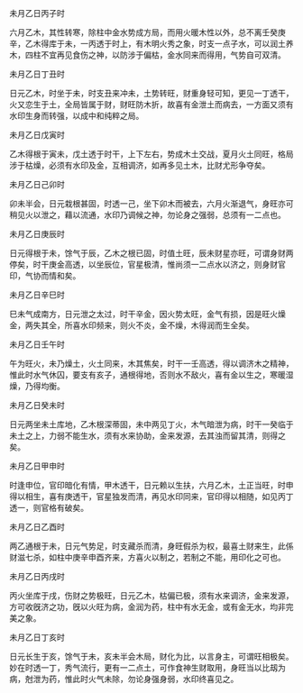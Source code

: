 未月乙日丙子时

六月乙木，其性转寒，除柱中金水势成方局，而用火暖木性以外，总不离壬癸庚辛，乙木得库于未，一丙透于时上，有木明火秀之象，时支一点子水，可以润土养木，四柱不宜再见食伤之神，以防涉于偏枯，金水同来而得用，气势自可双清。

未月乙日丁丑时

日元乙木，时坐于未，时支丑来冲未，土势转旺，财重身轻可知，更见一丁透干，火又恋生于土，全局皆属于财，财旺防木折，故喜有金泄土而病去，一方面又须有水印生身而转强，以成中和纯粹之局。

未月乙日戊寅时

乙木得根于寅未，戊土透于时干，上下左右，势成木土交战，夏月火土同旺，格局涉于枯燥，必须有水印及金，互相调济，如再多见土木，比财尤形争夺矣。

未月乙日己卯时

卯未半会，日元栽根甚固，时透一己，坐下卯木而被去，六月火渐退气，身旺亦可稍见火以泄之，藉以流通，水印乃调候之神，勿论身之强弱，总须有一二点也。

未月乙日庚辰时

日元得根于未，馀气于辰，乙木之根已固，时值土旺，辰未财星亦旺，可谓身财两停矣，时干庚金高透，以坐辰位，官星极清，惟尚须一二点水以济之，则身财官印，气协而情和矣。

未月乙日辛巳时

巳未气成南方，日元泄之太过，时干辛金，因火势太旺，金气有损，因是旺火燥金，两失其全，所喜水印频来，则火不炎，金不燥，木得润而生全矣。

未月乙日壬午时

午为旺火，未乃燥土，火土同来，木其焦矣，时干一壬高透，得以调济木之精神，惟此时水气休囚，要支有亥子，通根得地，否则水不敌火，喜有金以生之，寒暖湿燥，乃得均衡。

未月乙日癸未时

日元两坐未土库地，乙木根深蒂固，未中两见丁火，木气暗泄为病，时干一癸临于未土之上，力弱不能生水，须有水来协助，金来发源，去其浊而留其清，则得之矣。

未月乙日甲申时

时逢申位，官印暗化有情，甲木透干，日元赖以生扶，六月乙木，土正当旺，时申得以相生，喜有庚透干，官星独发而清，再见水印同来，官印得以相随，如见丙丁透一，则官格有破矣。

未月乙日乙酉时

两乙通根于未，日元气势足，时支藏杀而清，身旺假杀为权，最喜土财来生，此係财滋七杀，如柱中庚辛申酉齐来，方喜火以制之，若制之不能，用印化之可也。

未月乙日丙戌时

丙火坐库于戌，伤财之势极旺，日元乙木，枯偏已极，须有水来调济，金来发源，方可收旣济之功，旣以火旺为病，金润为药，柱中有水无金，或有金无水，均非完美之象。

未月乙日丁亥时

日元长生于亥，馀气于未，亥未半会木局，财化为比，以言身主，可谓旺相极矣。妙在时透一丁，秀气流行，更有一二点土，可作食神生财取用，身旺当以比刼为病，尅泄为药，惟此时火气未除，勿论身强身弱，水印终喜见之。

